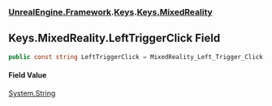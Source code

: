 ### [UnrealEngine.Framework](./UnrealEngine-Framework.md 'UnrealEngine.Framework').[Keys](./Keys.md 'UnrealEngine.Framework.Keys').[Keys.MixedReality](./Keys-MixedReality.md 'UnrealEngine.Framework.Keys.MixedReality')
## Keys.MixedReality.LeftTriggerClick Field
  
```csharp
public const string LeftTriggerClick = MixedReality_Left_Trigger_Click;
```
#### Field Value
[System.String](https://docs.microsoft.com/en-us/dotnet/api/System.String 'System.String')  
